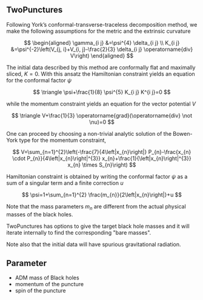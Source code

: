 ## TwoPunctures

Following York’s conformal-transverse-traceless decomposition method, we make the following assumptions for the metric and the extrinsic curvature

$$
\begin{aligned}
\gamma_{i j} &=\psi^{4} \delta_{i j} \\
K_{i j} &=\psi^{-2}\left(V_{j, i}+V_{i, j}-\frac{2}{3} \delta_{i j} \operatorname{div} V\right)
\end{aligned}
$$

The initial data described by this method are conformally flat and maximally sliced, $K=0$. With this ansatz the Hamiltonian constraint yields an equation for the conformal factor $\psi$

$$
\triangle \psi+\frac{1}{8} \psi^{5} K_{i j} K^{i j}=0
$$

while the momentum constraint yields an equation for the vector potential $V$

$$
\triangle V+\frac{1}{3} \operatorname{grad}(\operatorname{div} \not \nu)=0
$$

One can proceed by choosing a non-trivial analytic solution of the Bowen-York type for the momentum constraint,

$$
V=\sum_{n=1}^{2}\left(-\frac{7}{4\left|x_{n}\right|} P_{n}-\frac{x_{n} \cdot P_{n}}{4\left|x_{n}\right|^{3}} x_{n}+\frac{1}{\left|x_{n}\right|^{3}} x_{n} \times S_{n}\right)
$$

Hamiltonian constraint is obtained by writing the conformal factor $\psi$ as a sum of a singular term and a finite correction $u$

$$
\psi=1+\sum_{n=1}^{2} \frac{m_{n}}{2\left|x_{n}\right|}+u
$$

Note that the mass parameters $m_{n}$ are different from the actual physical masses of the black holes.

TwoPunctures has options to give the target black hole masses and it will iterate internally to find the corresponding "bare masses".

Note also that the initial data will have spurious gravitational radiation.

## Parameter

- ADM mass of Black holes
- momentum of the puncture
- spin of the puncture